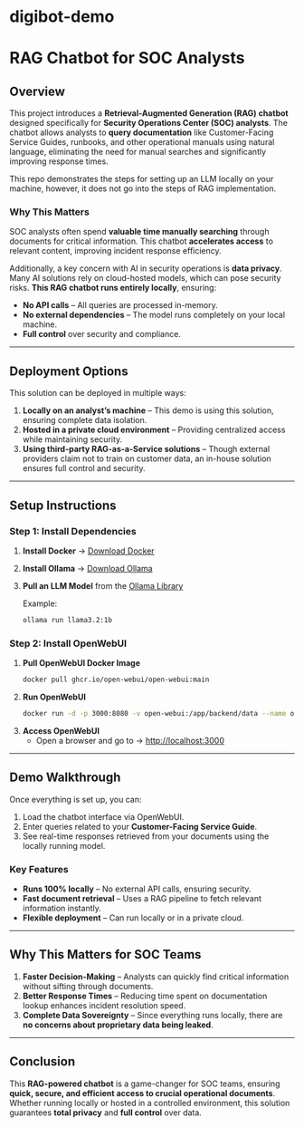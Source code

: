 # digibot-demo

# RAG Chatbot for SOC Analysts

## Overview

This project introduces a **Retrieval-Augmented Generation (RAG) chatbot** designed specifically for **Security Operations Center (SOC) analysts**. The chatbot allows analysts to **query documentation** like Customer-Facing Service Guides, runbooks, and other operational manuals using natural language, eliminating the need for manual searches and significantly improving response times.

This repo demonstrates the steps for setting up an LLM locally on your machine, however, it does not go into the steps of RAG implementation.

### Why This Matters

SOC analysts often spend **valuable time manually searching** through documents for critical information. This chatbot **accelerates access** to relevant content, improving incident response efficiency.

Additionally, a key concern with AI in security operations is **data privacy**. Many AI solutions rely on cloud-hosted models, which can pose security risks. **This RAG chatbot runs entirely locally**, ensuring:

- **No API calls** – All queries are processed in-memory.
- **No external dependencies** – The model runs completely on your local machine.
- **Full control** over security and compliance.

---

## Deployment Options

This solution can be deployed in multiple ways:
1. **Locally on an analyst’s machine** – This demo is using this solution, ensuring complete data isolation.
2. **Hosted in a private cloud environment** – Providing centralized access while maintaining security.
3. **Using third-party RAG-as-a-Service solutions** – Though external providers claim not to train on customer data, an in-house solution ensures full control and security.

---

## Setup Instructions

### Step 1: Install Dependencies

1. **Install Docker** → [Download Docker](https://www.docker.com/)
2. **Install Ollama** → [Download Ollama](https://ollama.com/download)
3. **Pull an LLM Model** from the [Ollama Library](https://ollama.com/library)

   Example:
   ```bash
   ollama run llama3.2:1b
   ```

### Step 2: Install OpenWebUI

1. **Pull OpenWebUI Docker Image**
   ```bash
   docker pull ghcr.io/open-webui/open-webui:main
   ```
2. **Run OpenWebUI**
   ```bash
   docker run -d -p 3000:8080 -v open-webui:/app/backend/data --name open-webui ghcr.io/open-webui/open-webui:main
   ```
3. **Access OpenWebUI**
   - Open a browser and go to → [http://localhost:3000](http://localhost:3000)

---

## Demo Walkthrough

Once everything is set up, you can:
1. Load the chatbot interface via OpenWebUI.
2. Enter queries related to your **Customer-Facing Service Guide**.
3. See real-time responses retrieved from your documents using the locally running model.

### Key Features
- **Runs 100% locally** – No external API calls, ensuring security.
- **Fast document retrieval** – Uses a RAG pipeline to fetch relevant information instantly.
- **Flexible deployment** – Can run locally or in a private cloud.

---

## Why This Matters for SOC Teams

1. **Faster Decision-Making** – Analysts can quickly find critical information without sifting through documents.
2. **Better Response Times** – Reducing time spent on documentation lookup enhances incident resolution speed.
3. **Complete Data Sovereignty** – Since everything runs locally, there are **no concerns about proprietary data being leaked**.

---

## Conclusion

This **RAG-powered chatbot** is a game-changer for SOC teams, ensuring **quick, secure, and efficient access to crucial operational documents**. Whether running locally or hosted in a controlled environment, this solution guarantees **total privacy** and **full control** over data.

